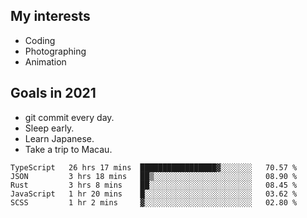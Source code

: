 ## My interests

- Coding
- Photographing
- Animation

## Goals in 2021

- git commit every day.
- Sleep early.
- Learn Japanese.
- Take a trip to Macau.

<!--START_SECTION:waka-->
```text
TypeScript   26 hrs 17 mins  █████████████████▓░░░░░░░   70.57 % 
JSON         3 hrs 18 mins   ██▒░░░░░░░░░░░░░░░░░░░░░░   08.90 % 
Rust         3 hrs 8 mins    ██░░░░░░░░░░░░░░░░░░░░░░░   08.45 % 
JavaScript   1 hr 20 mins    █░░░░░░░░░░░░░░░░░░░░░░░░   03.62 % 
SCSS         1 hr 2 mins     ▓░░░░░░░░░░░░░░░░░░░░░░░░   02.80 % 
```
<!--END_SECTION:waka-->
